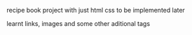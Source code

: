 recipe book project with just html
css to be implemented later

learnt links, images and some other aditional tags
